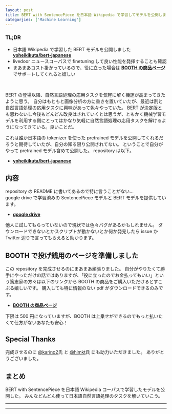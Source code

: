```yaml
---
layout: post
title: BERT with SentencePiece を日本語 Wikipedia で学習してモデルを公開しました
categorjies: ['Machine Learning']
---
```



### TL;DR
- 日本語 Wikipedia で学習した BERT モデルを公開しました **[yoheikikuta/bert-japanese](https://github.com/yoheikikuta/bert-japanese)**
- livedoor ニュースコーパスで finetuning して良い性能を発揮することも確認
- まあまあコスト掛かっているので、役に立った場合は **[BOOTH の商品ページ](https://yohei-kikuta.booth.pm/items/1174843)** でサポートしてくれると嬉しい
<br>

<script type="text/javascript" src="https://cdn.mathjax.org/mathjax/latest/MathJax.js?config=TeX-AMS-MML_HTMLorMML"></script>

BERT の登場以降、自然言語処理の応用タスクを気軽に解く機運が高まってきたように思う。
自分はもともと画像分析の方に重きを置いていたが、最近は割と自然言語処理の応用タスクに興味があって色々やっていた。
BERT が決定版とも思わないし今後もどんどん改良はされていくとは思うが、ともかく機械学習モデルを利用する側にとってはかなり気軽に自然言語処理の応用タスクを解けるようになってきている。良いことだ。

これは誰か日本語の tokenizer を使った pretrained モデルを公開してくれるだろうと期待していたが、自分の知る限り公開されてない。
ということで自分がやって pretrained モデル含めて公開した。
repository は以下。
- **[yoheikikuta/bert-japanese](https://github.com/yoheikikuta/bert-japanese)**


## 内容
repository の README に書いてあるので特に言うことがない...  
google drive で学習済みの SentencePiece モデルと BERT モデルを提供しています。
- **[google drive](https://drive.google.com/drive/folders/1Zsm9DD40lrUVu6iAnIuTH2ODIkh-WM-O?usp=sharing)**

他人に試してもらっていないので現状では色々バグがあるかもしれません。
ダウンロードできないとかスクリプトが動かないとか何か発見したら issue か Twitter 辺りで言ってもらえると助かります。


## BOOTH で投げ銭用のページを準備しました
この repository を完成させるのにまあまあ頑張りました。
自分がやりたくて勝手にやっただけの話ではありますが、「役に立ったのでお金払ってもいい」という篤志家の方々は以下のリンクから BOOTH の商品をご購入いただけるとすこぶる嬉しいです。
購入しても特に情報のない pdf がダウンロードできるのみです。
- **[BOOTH の商品ページ](https://yohei-kikuta.booth.pm/items/1174843)**

下限は 500 円になっていますが、BOOTH は上乗せができるのでもっと払いたくて仕方がないあなたも安心！


## Special Thanks
完成させるのに [@karino2](https://twitter.com/karino2012)氏 と [@himkt](https://twitter.com/himkt)氏 にも助力いただきました。
ありがとうございました。


## まとめ
BERT with SentencePiece を日本語 Wikipedia コーパスで学習したモデルを公開した。
みんなどんどん使って日本語自然言語処理のタスクを解いていこう。

---
---
<br>

